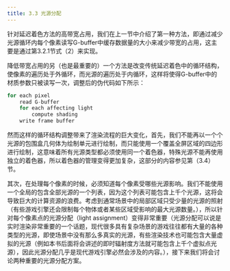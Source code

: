```yaml
---
title: 3.3 光源分配
---
```

针对延迟着色方法的高带宽占用，我们在上一节中介绍了第一种方法，即通过减少光源循环内每个像素读写G-buffer中缓存数据量的大小来减少带宽的占用，这主要是通过第3.2.1节式（2）来实现。

降低带宽占用的另（也是最重要的）一个方法是改变传统延迟着色中的循环结构，使像素的遍历处于外循环，而光源的遍历处于内循环，这样将使得G-buffer中的材质参数只被读写一次，调整后的伪代码如下所示：

```c++
for each pixel 
	read G-buffer
	for each affecting light
		compute shading
	write frame buffer
```

然而这样的循环结构调整带来了渲染流程的巨大变化，首先，我们不能再以一个个光源的包围盒几何体为绘制单元进行绘制，而只能使用一个覆盖全屏区域的四边形进行绘制，这意味着所有光源类型都必须使用同一个着色器，特殊光源不能再使用独立的着色器，所以着色器的管理变得更加复杂，这部分的内容参见第（3.4）节。

其次，在处理每个像素的时候，必须知道每个像素受哪些光源影响。我们不能使用一个全局的包含全部光源的一个列表，因为这个列表可能包含上千个光源，这将会导致巨大的计算资源的浪费。考虑到通常场景中的局部区域只受少量的光源的照射（有些游戏引擎还会限制每个物体或者某些区域受影响的最大光源数量。），所以针对每个像素点的光源分配（light assignment）变得非常重要（光源分配可以说是实时渲染非常重要的一个话题，现代很多具有复杂场景的游戏往往都有大量的各种类型的光源，即使场景中没有那么多真实的光源，有些渲染技术也可能包含大量虚拟的光源（例如本书后面将会讲述的即时辐射度方法就可能包含上千个虚拟点光源），因此光源分配几乎是现代游戏引擎必然会涉及的内容。），接下来我们将会讨论两种重要的光源分配方案。